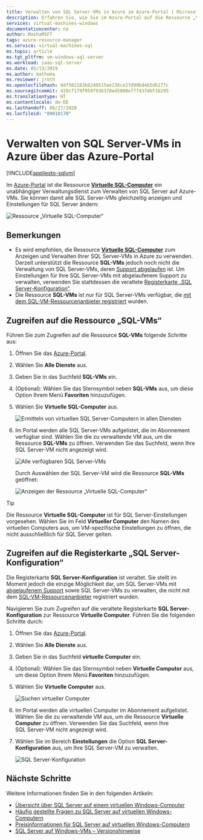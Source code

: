```yaml
---
title: Verwalten von SQL Server-VMs in Azure im Azure-Portal | Microsoft-Dokumentation
description: Erfahren Sie, wie Sie im Azure-Portal auf die Ressource „Virtuelle SQL-Computer“ für eine in Azure gehostete SQL Server-VM zugreifen.
services: virtual-machines-windows
documentationcenter: na
author: MashaMSFT
tags: azure-resource-manager
ms.service: virtual-machines-sql
ms.topic: article
ms.tgt_pltfrm: vm-windows-sql-server
ms.workload: iaas-sql-server
ms.date: 05/13/2019
ms.author: mathoma
ms.reviewer: jroth
ms.openlocfilehash: 04f502183b8240515ee136ce27d99bd4b5d6277c
ms.sourcegitcommit: 419cf179f9597936378ed5098ef77437dbf16295
ms.translationtype: HT
ms.contentlocale: de-DE
ms.lasthandoff: 08/27/2020
ms.locfileid: "89010170"
---
```

# <a name="manage-sql-server-vms-in-azure-by-using-the-azure-portal"></a>Verwalten von SQL Server-VMs in Azure über das Azure-Portal
[!INCLUDE[appliesto-sqlvm](../../includes/appliesto-sqlvm.md)]

Im [Azure-Portal](https://portal.azure.com) ist die Ressource [**Virtuelle SQL-Computer**](https://portal.azure.com/#blade/HubsExtension/BrowseResource/resourceType/Microsoft.SqlVirtualMachine%2FSqlVirtualMachines) ein unabhängiger Verwaltungsdienst zum Verwalten von SQL Server auf Azure-VMs. Sie können damit alle SQL Server-VMs gleichzeitig anzeigen und Einstellungen für SQL Server ändern: 

![Ressource „Virtuelle SQL-Computer“](./media/manage-sql-vm-portal/sql-vm-manage.png)


## <a name="remarks"></a>Bemerkungen

- Es wird empfohlen, die Ressource [**Virtuelle SQL-Computer**](https://portal.azure.com/#blade/HubsExtension/BrowseResource/resourceType/Microsoft.SqlVirtualMachine%2FSqlVirtualMachines) zum Anzeigen und Verwalten Ihrer SQL Server-VMs in Azure zu verwenden. Derzeit unterstützt die Ressource **SQL-VMs** jedoch noch nicht die Verwaltung von SQL Server-VMs, deren [Support abgelaufen](sql-server-2008-extend-end-of-support.md) ist. Um Einstellungen für Ihre SQL Server-VMs mit abgelaufenem Support zu verwalten, verwenden Sie stattdessen die veraltete [Registerkarte „SQL Server-Konfiguration“](#access-the-sql-server-configuration-tab). 
- Die Ressource **SQL-VMs** ist nur für SQL Server-VMs verfügbar, die [mit dem SQL-VM-Ressourcenanbieter registriert](sql-vm-resource-provider-register.md) wurden. 


## <a name="access-the-sql-virtual-machines-resource"></a>Zugreifen auf die Ressource „SQL-VMs“
Führen Sie zum Zugreifen auf die Ressource **SQL-VMs** folgende Schritte aus:

1. Öffnen Sie das [Azure-Portal](https://portal.azure.com). 
1. Wählen Sie **Alle Dienste** aus. 
1. Geben Sie in das Suchfeld **SQL-VMs** ein.
1. (Optional): Wählen Sie das Sternsymbol neben **SQL-VMs** aus, um diese Option Ihrem Menü **Favoriten** hinzuzufügen. 
1. Wählen Sie **Virtuelle SQL-Computer** aus. 

   ![Ermitteln von virtuellen SQL Server-Computern in allen Diensten](./media/manage-sql-vm-portal/sql-vm-search.png)

1. Im Portal werden alle SQL Server-VMs aufgelistet, die im Abonnement verfügbar sind. Wählen Sie die zu verwaltende VM aus, um die Ressource **SQL-VMs** zu öffnen. Verwenden Sie das Suchfeld, wenn Ihre SQL Server-VM nicht angezeigt wird. 

   ![Alle verfügbaren SQL Server-VMs](./media/manage-sql-vm-portal/all-sql-vms.png)

   Durch Auswählen der SQL Server-VM wird die Ressource **SQL-VMs** geöffnet: 


   ![Anzeigen der Ressource „Virtuelle SQL-Computer“](./media/manage-sql-vm-portal/sql-vm-resource.png)

> [!TIP]
> Die Ressource **Virtuelle SQL-Computer** ist für SQL Server-Einstellungen vorgesehen. Wählen Sie im Feld **Virtueller Computer** den Namen des virtuellen Computers aus, um VM-spezifische Einstellungen zu öffnen, die nicht ausschließlich für SQL Server gelten. 

## <a name="access-the-sql-server-configuration-tab"></a>Zugreifen auf die Registerkarte „SQL Server-Konfiguration“
Die Registerkarte **SQL Server-Konfiguration** ist veraltet. Sie stellt im Moment jedoch die einzige Möglichkeit dar, um SQL Server-VMs mit [abgelaufenem Support](sql-server-2008-extend-end-of-support.md) sowie SQL Server-VMs zu verwalten, die nicht mit dem [SQL-VM-Ressourcenanbieter](sql-vm-resource-provider-register.md) registriert wurden.

Navigieren Sie zum Zugreifen auf die veraltete Registerkarte **SQL Server-Konfiguration** zur Ressource **Virtuelle Computer**. Führen Sie die folgenden Schritte durch:

1. Öffnen Sie das [Azure-Portal](https://portal.azure.com). 
1. Wählen Sie **Alle Dienste** aus. 
1. Geben Sie in das Suchfeld **virtuelle Computer** ein.
1. (Optional): Wählen Sie das Sternsymbol neben **Virtuelle Computer** aus, um diese Option Ihrem Menü **Favoriten** hinzuzufügen. 
1. Wählen Sie **Virtuelle Computer** aus. 

   ![Suchen virtueller Computer](./media/manage-sql-vm-portal/vm-search.png)

1. Im Portal werden alle virtuellen Computer im Abonnement aufgelistet. Wählen Sie die zu verwaltende VM aus, um die Ressource **Virtuelle Computer** zu öffnen. Verwenden Sie das Suchfeld, wenn Ihre SQL Server-VM nicht angezeigt wird. 
1. Wählen Sie im Bereich **Einstellungen** die Option **SQL Server-Konfiguration** aus, um Ihre SQL Server-VM zu verwalten. 

   ![SQL Server-Konfiguration](./media/manage-sql-vm-portal/sql-vm-configuration.png)

## <a name="next-steps"></a>Nächste Schritte

Weitere Informationen finden Sie in den folgenden Artikeln: 

* [Übersicht über SQL Server auf einem virtuellen Windows-Computer](sql-server-on-azure-vm-iaas-what-is-overview.md)
* [Häufig gestellte Fragen zu SQL Server auf virtuellen Windows-Computern](frequently-asked-questions-faq.md)
* [Preisinformationen für SQL Server auf virtuellen Windows-Computern](pricing-guidance.md)
* [SQL Server auf Windows-VMs – Versionshinweise](doc-changes-updates-release-notes.md)


